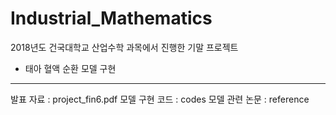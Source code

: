 # Industrial_Mathematics

2018년도 건국대학교 산업수학 과목에서 진행한 기말 프로젝트
- 태아 혈액 순환 모델 구현
-------
발표 자료 : project_fin6.pdf
모델 구현 코드 : codes
모델 관련 논문 : reference
